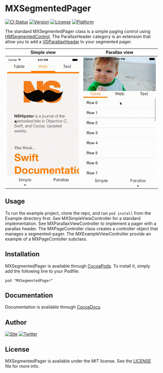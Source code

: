 # MXSegmentedPager

[![CI Status](http://img.shields.io/travis/maxep/MXSegmentedPager.svg?style=flat)](https://travis-ci.org/maxep/MXSegmentedPager)
[![Version](https://img.shields.io/cocoapods/v/MXSegmentedPager.svg?style=flat)](http://cocoadocs.org/docsets/MXSegmentedPager)
[![License](https://img.shields.io/cocoapods/l/MXSegmentedPager.svg?style=flat)](http://cocoadocs.org/docsets/MXSegmentedPager)
[![Platform](https://img.shields.io/cocoapods/p/MXSegmentedPager.svg?style=flat)](http://cocoadocs.org/docsets/MXSegmentedPager)

The standard MXSegmentedPager class is a simple paging control using [HMSegmentedControl](https://github.com/HeshamMegid/HMSegmentedControl). The ParallaxHeader category is an extension that allow you to add a [VGParallaxHeader](https://github.com/stoprocent/VGParallaxHeader) to your segmented pager.


|           Simple view         |           Parallax view         |
|-------------------------------|---------------------------------|
|![Demo](Example/SimpleView.gif)|![Demo](Example/ParallaxView.gif)|


## Usage

To run the example project, clone the repo, and run `pod install` from the Example directory first. See MXSimpleViewController for a standard implementation. See MXParallaxViewController to implement a pager with a parallax header.
The MXPageController class creates a controller object that manages a segmented-pager. The MXExampleViewController provide an example of a MXPageContoller subclass.

## Installation

MXSegmentedPager is available through [CocoaPods](http://cocoapods.org). To install
it, simply add the following line to your Podfile:

```
pod "MXSegmentedPager"
````

## Documentation

Documentation is available through [CocoaDocs](http://cocoadocs.org/docsets/MXSegmentedPager/).
                                               
## Author

[![Site](https://img.shields.io/badge/site-Maxime%20Epain-red.svg?style=flat)](http://maxep.github.io)
[![Twitter](https://img.shields.io/badge/twitter-%40MaximeEpain-blue.svg?style=flat)](https://twitter.com/MaximeEpain)
                                               
## License
                                               
MXSegmentedPager is available under the MIT license. See the [LICENSE](LICENSE) file for more info.



